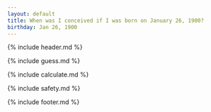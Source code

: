 ```yaml
---
layout: default
title: When was I conceived if I was born on January 26, 1900?
birthday: Jan 26, 1900
---
```


{% include header.md %}

{% include guess.md %}

{% include calculate.md %}

{% include safety.md %}

{% include footer.md %}



